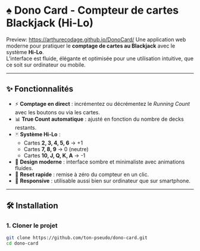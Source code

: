 # ♠️ Dono Card - Compteur de cartes Blackjack (Hi-Lo)
Preview: https://arthurecodage.github.io/DonoCard/
Une application web moderne pour pratiquer le **comptage de cartes au Blackjack** avec le système **Hi-Lo**.  
L’interface est fluide, élégante et optimisée pour une utilisation intuitive, que ce soit sur ordinateur ou mobile.

---

## ✨ Fonctionnalités

- ⚡ **Comptage en direct** : incrémentez ou décrémentez le *Running Count* avec les boutons ou via les cartes.
- 📊 **True Count automatique** : ajusté en fonction du nombre de decks restants.
- 🃏 **Système Hi-Lo** :
  - Cartes **2, 3, 4, 5, 6** → +1
  - Cartes **7, 8, 9** → 0 (neutre)
  - Cartes **10, J, Q, K, A** → -1
- 🎨 **Design moderne** : interface sombre et minimaliste avec animations fluides.
- 🔄 **Reset rapide** : remise à zéro du compteur en un clic.
- 📱 **Responsive** : utilisable aussi bien sur ordinateur que sur smartphone.

---

## 🛠️ Installation

### 1. Cloner le projet
```bash
git clone https://github.com/ton-pseudo/dono-card.git
cd dono-card
